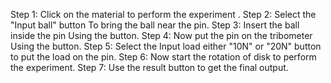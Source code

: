 Step 1: Click on the material to perform the experiment .
Step 2: Select the "Input ball" button To bring the ball near the pin.
Step 3: Insert the ball inside the pin Using the button.
Step 4: Now put the pin on the tribometer Using the button.
Step 5: Select the Input load either "10N" or "20N" button to put the load on the pin.
Step 6: Now start the rotation of disk to perform the experiment.
Step 7: Use the result button to get the final output. 
